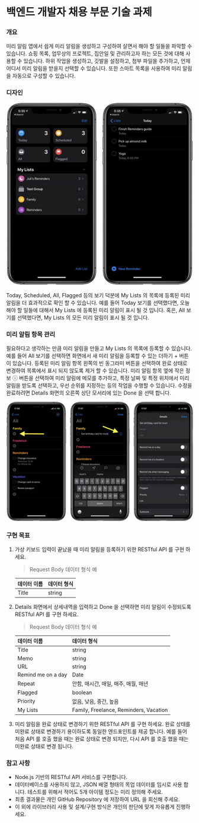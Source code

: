 # 백엔드 개발자 채용 부문 기술 과제



### 개요

미리 알림 앱에서 쉽게 미리 알림을 생성하고 구성하여 살면서 해야 할 일들을 파악할 수 있습니다. 쇼핑 목록, 업무상의 프로젝트, 집안일 및 관리하고자 하는 모든 것에 대해 사용할 수 있습니다. 하위 작업을 생성하고, 깃발을 설정하고, 첨부 파일을 추가하고, 언제 어디서 미리 알림을 받을지 선택할 수 있습니다. 또한 스마트 목록을 사용하여 미리 알림을 자동으로 구성할 수 있습니다.



### 디자인

![image-20200826145857261](./19154-43703-sampleM.jpg/image-20200826145857261.png)

Today, Scheduled, All, Flagged 등의 보기 덕분에 My Lists 의 목록에 등록된 미리 알림을 더 효과적으로 확인 할 수 있습니다. 예를 들어 Today 보기를 선택했다면, 오늘 해야 할 일들에 대해서 My Lists 에 등록된 미리 알림이 표시 될 것 입니다. 혹은, All 보기를 선택했다면, My Lists 의 모든 미리 알림이 표시 될 것 입니다. 



### 미리 알림 항목 관리

필요하다고 생각하는 만큼 미리 알림을 만들고 My Lists 의 목록에 등록할 수 있습니다. 
예를 들어 All 보기를 선택하면 화면에서 새 미리 알림을 등록할 수 있는 더하기 + 버튼이 있습니다. 등록된 미리 알림 항목 왼쪽의 빈 동그라미 버튼을 선택하여 완료 상태로 변경하여 목록에서 표시 되지 않도록 제거 할 수 있습니다. 미리 알림 항목 옆에 작은 정보 ⓘ 버튼을 선택하여 미리 알림에 메모를 추가하고, 특정 날짜 및 특정 위치에서 미리 알림을 받도록 선택하고, 우선 순위를 지정하는 등의 작업을 수행할 수 있습니다.  수정을 완료하려면 Details 화면의 오른쪽 상단 모서리에 있는 Done 을 선택 합니다.

![image-20200826150705571](./19154-43703-sampleM.jpg/image-20200826150705571.png)



### 구현 목표

1. 가상 키보드 입력이 끝났을 때 미리 알림을 등록하기 위한 RESTful API 를 구현 하세요.

   > Request Body 데이터 형식 예

   | 데이터 이름 | 데이터 형식 |
   | ----------- | ----------- |
   | Title       | string      |

   

2. Details 화면에서 상세내역을 입력하고 Done 을 선택하면 미리 알림이 수정되도록 RESTful API 를 구현 하세요.

   > Request Body 데이터 형식 예

   | 데이터 이름        | 데이터 형식                            |
   | ------------------ | -------------------------------------- |
   | Title              | string                                 |
   | Memo               | string                                 |
   | URL                | string                                 |
   | Remind me on a day | Date                                   |
   | Repeat             | 안함, 매시간, 매일, 매주, 매월, 매년   |
   | Flagged            | boolean                                |
   | Priority           | 없음, 낮음, 중간, 높음                 |
   | My Lists           | Family, Freelance, Reminders, Vacation |

   

3. 미리 알림을 완료 상태로 변경하기 위한 RESTful API 를 구현 하세요. 
   완료 상태를 미완료 상태로 변경하기 용이하도록 동일한 엔드포인트를 제공 합니다. 예를 들어 처음 API 를 호출 했을 때는 완료 상태로 변경 되지만, 다시 API 를 호출 했을 때는 미완료 상태로 변경 됩니다.



### 참고 사항

- Node.js 기반의 RESTful API 서비스를 구현합니다.
- 데이터베이스를 사용하지 않고, JSON 배열 형태의 목업 데이터를 임시로 사용 합니다. 테스트를 위해서 적어도 5개 아이템 정도는 미리 정의해 주세요.
- 최종 결과물은 개인 GitHub Repository 에 저장하여 URL 을 회신해 주세요.
- 이 외에 라이브러리 사용 및 설계/구현 방식은 개인의 판단에 맞게 자유롭게 진행하세요.
